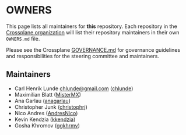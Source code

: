 # OWNERS

This page lists all maintainers for **this** repository. Each repository in the [Crossplane
organization](https://github.com/crossplane/) will list their repository maintainers in their own
`OWNERS.md` file.

Please see the Crossplane
[GOVERNANCE.md](https://github.com/crossplane/crossplane/blob/master/GOVERNANCE.md) for governance
guidelines and responsibilities for the steering committee and maintainers.

## Maintainers

* Carl Henrik Lunde <chlunde@gmail.com> ([chlunde](https://github.com/chlunde))
* Maximilian Blatt ([MisterMX](https://github.com/MisterMX))
* Ana Garlau ([anagarlau](https://github.com/anagarlau))
* Christopher Junk ([christophrj](https://github.com/christophrj))
* Nico Andres ([AndresNico](https://github.com/AndresNico))
* Kevin Kendzia ([kkendzia](https://github.com/kkendzia))
* Gosha Khromov ([ggkhrmv](https://github.com/ggkhrmv))

